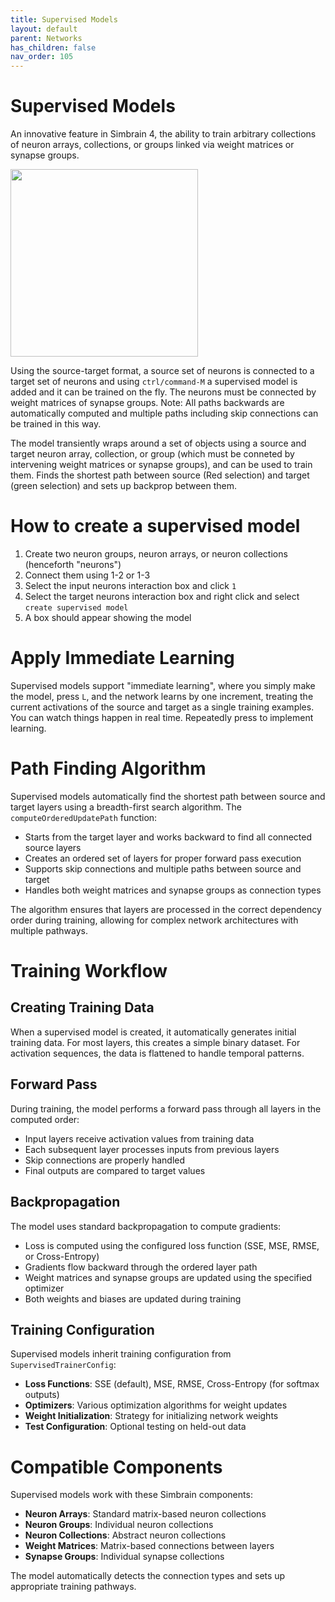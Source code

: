 ```yaml
---
title: Supervised Models
layout: default
parent: Networks
has_children: false
nav_order: 105
---
```


# Supervised Models

An innovative feature in Simbrain 4, the ability to train arbitrary collections of neuron arrays, collections, or groups linked via weight matrices or synapse groups. 

<img src="/assets/images/supervisedModel.png" style="width:300px;"/>

Using the source-target format, a source set of neurons is connected to a target set of neurons and using `ctrl/command-M` a supervised model is added and it can be trained on the fly. The neurons must be connected by weight matrices of synapse groups. Note: All paths backwards are automatically computed and multiple paths including skip connections can be trained in this way.

The model transiently wraps around a set of objects using a source and target neuron array, collection, or group (which  must be conneted by intervening weight matrices or synapse groups), and can be used to train them.  Finds the shortest path between source (Red selection) and target (green selection) and sets up backprop between them. 

# How to create a supervised model

1. Create two neuron groups, neuron arrays, or neuron collections (henceforth "neurons")
2. Connect them using 1-2 or 1-3
3. Select the input neurons interaction box and click `1`
4. Select the target neurons interaction box and right click and select `create supervised model`
5. A box should appear showing the model

# Apply Immediate Learning

Supervised models support "immediate learning", where you simply make the model, press `L`, and the network learns by one increment, treating the current activations of the source and target as a single training examples. You can watch things happen in real time. Repeatedly press to implement learning.

# Path Finding Algorithm

Supervised models automatically find the shortest path between source and target layers using a breadth-first search algorithm. The `computeOrderedUpdatePath` function:

- Starts from the target layer and works backward to find all connected source layers
- Creates an ordered set of layers for proper forward pass execution
- Supports skip connections and multiple paths between source and target
- Handles both weight matrices and synapse groups as connection types

The algorithm ensures that layers are processed in the correct dependency order during training, allowing for complex network architectures with multiple pathways.

# Training Workflow

## Creating Training Data

When a supervised model is created, it automatically generates initial training data. For most layers, this creates a simple binary dataset. For activation sequences, the data is flattened to handle temporal patterns.

## Forward Pass

During training, the model performs a forward pass through all layers in the computed order:

- Input layers receive activation values from training data
- Each subsequent layer processes inputs from previous layers
- Skip connections are properly handled
- Final outputs are compared to target values

## Backpropagation

The model uses standard backpropagation to compute gradients:

- Loss is computed using the configured loss function (SSE, MSE, RMSE, or Cross-Entropy)
- Gradients flow backward through the ordered layer path
- Weight matrices and synapse groups are updated using the specified optimizer
- Both weights and biases are updated during training

## Training Configuration

Supervised models inherit training configuration from `SupervisedTrainerConfig`:

- **Loss Functions**: SSE (default), MSE, RMSE, Cross-Entropy (for softmax outputs)
- **Optimizers**: Various optimization algorithms for weight updates
- **Weight Initialization**: Strategy for initializing network weights
- **Test Configuration**: Optional testing on held-out data

# Compatible Components

Supervised models work with these Simbrain components:

- **Neuron Arrays**: Standard matrix-based neuron collections
- **Neuron Groups**: Individual neuron collections
- **Neuron Collections**: Abstract neuron collections
- **Weight Matrices**: Matrix-based connections between layers
- **Synapse Groups**: Individual synapse collections

The model automatically detects the connection types and sets up appropriate training pathways.
